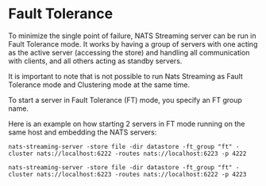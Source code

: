 # Fault Tolerance

To minimize the single point of failure, NATS Streaming server can be run in Fault Tolerance mode. It works by having a group of servers with one acting as the active server (accessing the store) and handling all communication with clients, and all others acting as standby servers. 

It is important to note that is not possible to run Nats Streaming as Fault Tolerance mode and Clustering mode at the same time.

To start a server in Fault Tolerance (FT) mode, you specify an FT group name.

Here is an example on how starting 2 servers in FT mode running on the same host and embedding the NATS servers:

```
nats-streaming-server -store file -dir datastore -ft_group "ft" -cluster nats://localhost:6222 -routes nats://localhost:6223 -p 4222

nats-streaming-server -store file -dir datastore -ft_group "ft" -cluster nats://localhost:6223 -routes nats://localhost:6222 -p 4223
```
